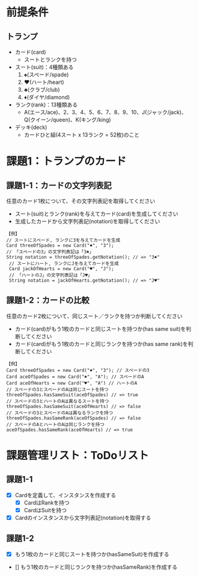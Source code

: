 ﻿# 前提条件

## トランプ

- カード(card)
	- スートとランクを持つ
- スート(suit)：4種類ある
	1. ♠(スペード/spade)
	1. ♥(ハート/heart)
	1. ♣(クラブ/club)
	1. ♦(ダイヤ/diamond)
- ランク(rank)：13種類ある
	- A(エース/ace)、2、3、4、5、6、7、8、9、10、J(ジャック/jack)、Q(クイーン/queen)、K(キング/king)
- デッキ(deck)
	- カードひと組(4スート x 13ランク = 52枚)のこと

# 課題1：トランプのカード

## 課題1-1：カードの文字列表記

任意のカード1枚について、その文字列表記を取得してください

- スート(suit)とランク(rank)を与えてカード(card)を生成してください
- 生成したカードから文字列表記(notation)を取得してください

```
【例】
// スートにスペード, ランクに3を与えてカードを生成
Card threeOfSpades = new Card("♠", "3");
// 「スペードの3」の文字列表記は「3♠」
String notation = threeOfSpades.getNotation(); // => "3♠"
 // スートにハート, ランクにJを与えてカードを生成
 Card jackOfHearts = new Card("♥", "J");
 // 「ハートのJ」の文字列表記は「J♥」
 String notation = jackOfHearts.getNotation(); // => "J♥"
```

## 課題1-2：カードの比較

任意のカード2枚について、同じスート／ランクを持つか判断してください

- カード(card)がもう1枚のカードと同じスートを持つか(has same suit)を判断してください
- カード(card)がもう1枚のカードと同じランクを持つか(has same rank)を判断してください

```
【例】
Card threeOfSpades = new Card("♠", "3"); // スペードの3
Card aceOfSpades = new Card("♠", "A"); // スペードのA
Card aceOfHearts = new Card("♥", "A") // ハートのA
// スペードの3とスペードのAは同じスートを持つ
threeOfSpades.hasSameSuit(aceOfSpades) // => true
// スペードの3とハートのAは異なるスートを持つ
threeOfSpades.hasSameSuit(aceOfHearts) // => false
// スペードの3とスペードのAは異なるランクを持つ
threeOfSpades.hasSameRank(aceOfSpades) // => false
// スペードのAとハートのAは同じランクを持つ
aceOfSpades.hasSameRank(aceOfHearts) // => true
```

# 課題管理リスト：ToDoリスト

## 課題1-1

- [x] Cardを定義して、インスタンスを作成する
	- [x] CardはRankを持つ
	- [x] CardはSuitを持つ
- [x] Cardのインスタンスから文字列表記(notation)を取得する

## 課題1-2

- [x] もう1枚のカードと同じスートを持つか(hasSameSuit)を作成する
- [] もう1枚のカードと同じランクを持つか(hasSameRank)を作成する
